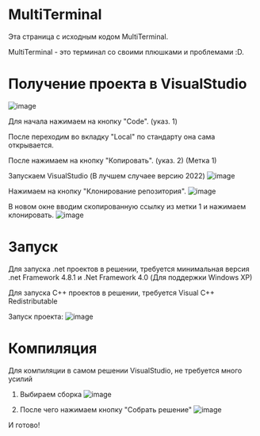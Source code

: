 # MultiTerminal
Эта страница с исходным кодом MultiTerminal.

MultiTerminal - это терминал со своими плюшками и проблемами :D.

# Получение проекта в VisualStudio
![image](https://user-images.githubusercontent.com/68951929/212551923-746cc1a4-84bb-4ffc-a467-79536b2850a5.png)

Для начала нажимаем на кнопку "Code". (указ. 1)

После переходим во вкладку "Local" по стандарту она сама открывается.

После нажимаем на кнопку "Копировать". (указ. 2) (Метка 1)

Запускаем VisualStudio (В лучшем случаее версию 2022)
![image](https://user-images.githubusercontent.com/68951929/212552093-e0822eba-3483-4524-8a85-4cc56e73a115.png)

Нажимаем на кнопку "Клонирование репозитория".
![image](https://user-images.githubusercontent.com/68951929/212552204-562cfb65-9dcc-4ab5-a380-6e0e6907fed3.png)

В новом окне вводим скопированную ссылку из метки 1 и нажимаем клонировать.
![image](https://user-images.githubusercontent.com/68951929/212552360-820b1735-4222-4b10-9c62-072b3b04082c.png)




# Запуск
Для запуска .net проектов в решении, требуется минимальная версия .net Framework 4.8.1 и .Net Framework 4.0 (Для поддержки Windows XP)

Для запуска C++ проектов в решении, требуется Visual C++ Redistributable

Запуск проекта:
![image](https://user-images.githubusercontent.com/68951929/212356123-c4f390f3-d5a8-4c32-8a6c-fcd747d37e4b.png)

# Компиляция
Для компиляции в самом решении VisualStudio, не требуется много усилий

1. Выбираем сборка
![image](https://user-images.githubusercontent.com/68951929/212357055-eb4c6ed4-57f4-4d5a-8809-43eb6924b90b.png)

2. После чего нажимаем кнопку "Собрать решение"
![image](https://user-images.githubusercontent.com/68951929/212357542-415d82f8-a3ab-4266-bab7-c1960ea351bb.png)

 И готово!

